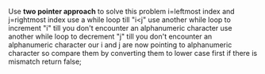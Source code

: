 Use **two pointer approach** to solve this problem i=leftmost index and j=rightmost index
use a while loop till "i<j"
use another while loop to increment "i" till you don't encounter an alphanumeric character
use another while loop to decrement "j" till you don't encounter an alphanumeric character
our i and j are now pointing to alphanumeric character so compare them by converting them to lower
case first
if there is mismatch return false;